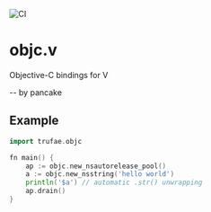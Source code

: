 ![CI](https://github.com/radare/v-r2/workflows/CI/badge.svg)

objc.v
======

Objective-C bindings for V

-- by pancake

Example
-------

```go
import trufae.objc

fn main() {
	ap := objc.new_nsautorelease_pool()
	a := objc.new_nsstring('hello world')
	println('$a') // automatic .str() unwrapping
	ap.drain()
}

```
